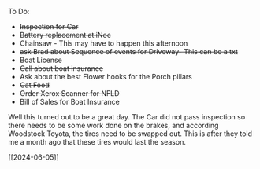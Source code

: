 To Do:
- ~~Inspection for Car~~
- ~~Battery replacement at iNoc~~
- Chainsaw - This may have to happen this afternoon
- ~~ask Brad about Sequence of events for Driveway- This can be a txt~~
- Boat License 
- ~~Call about boat insurance~~
- Ask about the best Flower hooks for the Porch pillars
- ~~Cat Food~~
- ~~Order Xerox Scanner for NFLD~~
- Bill of Sales for Boat Insurance

Well this turned out to be a great day. The Car did not pass inspection so there needs to be some work done on the brakes, and according Woodstock Toyota, the tires need to be swapped out. This is after they told me a month ago that these tires would last the season. 

[[2024-06-05]]
